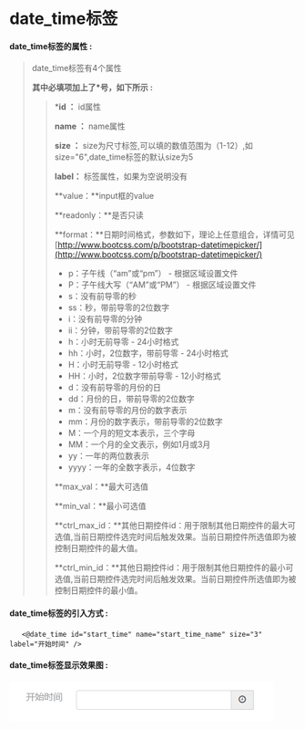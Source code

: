 # date\_time**标签**

#### date\_time**标签的属性 :**

> date\_time标签有4个属性
>
> **其中必填项加上了\*号，如下所示 :**
>
> > \***id ：** id属性
> >
> > **name ：** name属性
> >
> > **size ：** size为尺寸标签,可以填的数值范围为（1-12）,如size="6",date\_time标签的默认size为5
> >
> > **label：** 标签属性，如果为空说明没有
> >
> > **value：**input框的value
> >
> > **readonly：**是否只读
> >
> > **format：**日期时间格式，参数如下，理论上任意组合，详情可见[http://www.bootcss.com/p/bootstrap-datetimepicker/](http://www.bootcss.com/p/bootstrap-datetimepicker/)
> >
> > * p：子午线（“am”或“pm”） - 根据区域设置文件
> > * P：子午线大写（“AM”或“PM”） - 根据区域设置文件
> > * s：没有前导零的秒
> > * ss：秒，带前导零的2位数字
> > * i：没有前导零的分钟
> > * ii：分钟，带前导零的2位数字
> > * h：小时无前导零 - 24小时格式
> > * hh：小时，2位数字，带前导零 - 24小时格式
> > * H：小时无前导零 - 12小时格式
> > * HH：小时，2位数字带前导零 - 12小时格式
> > * d：没有前导零的月份的日
> > * dd：月份的日，带前导零的2位数字
> > * m：没有前导零的月份的数字表示
> > * mm：月份的数字表示，带前导零的2位数字
> > * M：一个月的短文本表示，三个字母
> > * MM：一个月的全文表示，例如1月或3月
> > * yy：一年的两位数表示
> > * yyyy：一年的全数字表示，4位数字
> >
> > **max\_val：**最大可选值
> >
> > **min\_val：**最小可选值
> >
> > **ctrl\_max\_id：**其他日期控件id：用于限制其他日期控件的最大可选值,当前日期控件选完时间后触发效果。当前日期控件所选值即为被控制日期控件的最大值。
> >
> > **ctrl\_min\_id：**其他日期控件id：用于限制其他日期控件的最小可选值,当前日期控件选完时间后触发效果。当前日期控件所选值即为被控制日期控件的最小值。

#### date\_time标签的引入方式 :

```
   <@date_time id="start_time" name="start_time_name" size="3" label="开始时间" />
```

#### date\_time标签显示效果图 :

![](/assets/date_time.png)

